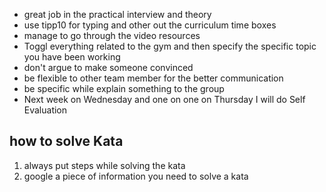 
- great job in the practical interview and theory
- use tipp10 for typing and other out the curriculum time boxes
- manage to go through the video resources
- Toggl everything related to the gym and then specify the specific topic you have been working
- don't argue to make someone convinced
- be flexible to other team member for the better communication
- be specific while explain something to the group
- Next week on Wednesday and one on one on Thursday I will do Self Evaluation

## how to solve Kata

1. always put steps while solving the kata
2. google a piece of information you need to solve a kata